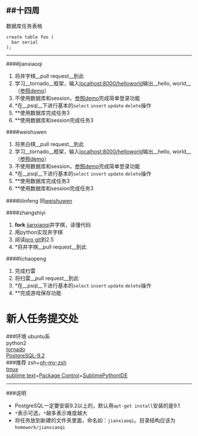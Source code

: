 ##十四周
------
数据库任务表格
```
create table foo (
  bar serial
);
```
------
####jianxiaoqi  
 1. 将井字棋__pull request__到此
 2. 学习__tornado__框架，输入[localhost:8000/helloworld](http://localhost:8000/helloworld)输出__hello, world__（[参照demo](https://github.com/facebook/tornado/blob/master/demos/helloworld/helloworld.py)）
 3. 不使用数据库和session，[参照demo](https://github.com/loggerhead/tornado-memcached-sessions/blob/master/demo/main.py)完成简单登录功能
 4. \*在__psql__下进行基本的`select` `insert` `update` `delete`操作
 5. \*\*使用数据库完成任务3
 6. \*\*使用数据库和session完成任务3
  
####weishuwen
 1. 将黑白棋__pull request__到此
 2. 学习__tornado__框架，输入[localhost:8000/helloworld](http://localhost:8000/helloworld)输出__hello, world__（[参照demo](https://github.com/facebook/tornado/blob/master/demos/helloworld/helloworld.py)）
 3. 不使用数据库和session，[参照demo](https://github.com/loggerhead/tornado-memcached-sessions/blob/master/demo/main.py)完成简单登录功能
 4. \*在__psql__下进行基本的`select` `insert` `update` `delete`操作
 5. \*\*使用数据库完成任务3
 6. \*\*使用数据库和session完成任务3
  
####lilinfeng
 同[weishuwen](#weishuwen)
  
####zhangshiyi
 1. __fork__ [jianxiaoqi](#jianxiaoqi)井字棋，读懂代码
 2. 用python实现井字棋
 3. 阅读[pro git](http://git-scm.com/book/zh)到2.5
 4. \*将井字棋__pull request__到此

####lichaopeng
 1. 完成扫雷
 2. 将扫雷__pull request__到此
 3. \*在__psql__下进行基本的`select` `insert` `update` `delete`操作
 4. \*\*完成游戏保存功能

新人任务提交处
========
###环境
ubuntu系  
python2  
[tornado](https://github.com/facebook/tornado)  
[PostgreSQL-9.2](http://www.postgresql.org/)  
###推荐
zsh+[oh-my-zsh](https://github.com/robbyrussell/oh-my-zsh)  
[tmux](https://github.com/ThomasAdam/tmux)     
[sublime text](http://www.sublimetext.com/)+[Package Control](https://sublime.wbond.net/installation)+[SublimePythonIDE](https://github.com/JulianEberius/SublimePythonIDE)  

------
###说明
 * PostgreSQL一定要安装9.2以上的，默认用`apt-get install`安装的是9.1
 * `*`表示可选，`*`越多表示难度越大
 * 将任务放到新建的文件夹里面，命名如：`jianxiaoqi`。目录结构应该为`homework/jianxiaoqi`
